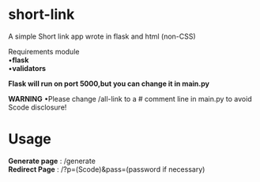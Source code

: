 # short-link
A simple Short link app wrote in flask and html (non-CSS)

Requirements module<br>
•**flask**<br>
•**validators**<br>

**Flask will run on port 5000,but you can change it in main.py**

**WARNING**
•Please change /all-link to a # comment line in main.py to avoid Scode disclosure!

# Usage
**Generate page** : /generate <br>
**Redirect Page** : /?p=(Scode)&pass=(password if necessary)
